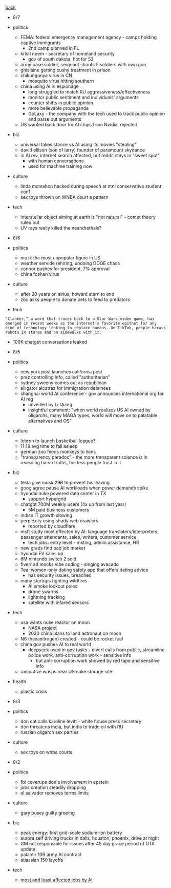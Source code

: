 [back](./index.md)

- 8/7
- politics
  - FEMA: federal emergency management agency - camps holding captive immigrants
    - 2nd camp planned in FL
  - kristi noem - secretary of homeland security
    - gov of south dakota, hot for 53
  - army base soldier, sergeant shoots 5 soldiers with own gun
  - ghislaine getting cushy treatment in prison
  - chikungunya virus in CN
    - mosquito virus hitting southern
  - china using AI in espionage
    - long struggled to match RU aggressiveness/effectiveness
    - monitor public sentiment and individuals' arguments
    - counter shifts in public opinion
    - more believable propaganda
    - GoLaxy - the company with the tech used to track public opinion and parse out arguments
  - US wanted back door for AI chips from Nvidia, rejected
- biz
  - universal takes stance vs AI using its movies "stealing"
  - david ellison (son of larry) founder of paramount skydance
  - in AI rev, internet search affected, but reddit stays in "sweet spot"
    - with human conversations
    - used for machine training now
- culture
  - linda mcmahon hacked during speech at ntnl conservative student conf
  - sex toys thrown on WNBA court a pattern
- tech
  - interstellar object aiming at earth is "not natural" - comet theory ruled out
  - UV rays really killed the neandrethals?

- 8/6
- politics
  - musk the most unpopular figure in US
  - weather servide rehiring, undoing DOGE chaos
  - connor pushes for president, 7% approval
  - china foshan virus
- culture
  - after 20 years on sirius, howard stern to end
  - zoo asks people to donate pets to feed to predators
- tech
```
“Clanker,” a word that traces back to a Star Wars video game, has emerged in recent weeks as the internet’s favorite epithet for any kind of technology looking to replace humans. On TikTok, people harass robots in stores and on sidewalks with it.
```
  - 100K chatgpt conversations leaked

- 8/5
- politics
  - new york post launches california post
  - prez  controlling info, called "authoritarian"
  - sydney sweeny comes out as republican
  - alligator alcatraz for immigration detainees
  - shanghai world AI conference - gov announces international org for AI reg
    - unveilled by Li Qiang
    - insightful comment: "when world realizes US AI owned by oligarchs, many MAGA types, world will move on to palatable alternatives and OS"
- culture
  - lebron to launch basketball league?
  - 11:18 avg time to fall asleep
  - german zoo feeds monkeys to lions
  - "transparency paradox" - the more transparent science is in revealing harsh truths, the less people trust in it
- biz
  - tesla give musk 29B to prevent his leaving
  - goog agree pause AI workloads when power demands spike
  - hyundai nuke powered data center in TX
    - support hypergrid
  - chatgpt 700M weekly users (4x up from last year)
    - 5M paid business customers
  - indian IT growth slowing
  - perplexity using shady web crawlers
    - reported by cloudflare
  - msft study most effected by AI:  language translaters/interpreters, passenger attendants, sales, writers, customer service
    - tech jobs: entry level - mkting, admin assistance, HR
  - new grads find bad job market
  - hyundai EV sales up
  - 6M nintendo switch 2 sold
  - fiverr ad mocks vibe coding - singing avacado
  - Tea: women-only dating safety app that offers dating advice
    - has security issues, breached
  - many startups fighting wildfires
    - AI smoke lookout poles
    - drone swarms
    - lightning tracking
    - satellite with infared sensors
- tech
  - usa wants nuke reactor on moon
    - NASA project
    - 2030 china plans to land astronaut on moon
  - N6 (hexanitrogen) created - could be rocket fuel
  - china gov pushes AI to real world
    - deepseek used in gov tasks - divert calls from public, streamline police work, anti-corruption work - sensitive info
      - but anti-corruption work showed by red tape and sensitive info
  - radioative wasps near US nuke storage site
- health
  - plastic crisis

- 8/3
- politics
  - don cat calls karoline levitt - white house press secretary
  - don threatens india, but india to trade oil with RU
  - russian oligarch sex parties
- culture
  - sex toys on wnba courts

- 8/2
- politics
  - fbi coverups don's involvement in epstein
  - jobs creation steadily dropping
  - el salvador removes terms limits
- culture
  - gary busey guilty groping
- biz
  - peak energy: first grid-scale sodium-ion battery
  - aurora self driving trucks in dalls, houston, phoenix, drive at night
  - GM not responsible for issues after 45 day grace period of OTA update
  - palantir 10B army AI contract
  - atlassian 150 layoffs
- tech
  - [most and least affected jobs by AI](https://arxiv.org/pdf/2507.07935)